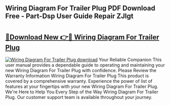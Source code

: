 ## Wiring Diagram For Trailer Plug PDF Download Free - Part-Dsp User Guide Repair ZJlgt

# <h2><a href="http://dfjcr1.blite.top/?on=Wiring+Diagram+For+Trailer+Plug">🔗Download New 👉🔴 Wiring Diagram For Trailer Plug</a></h2>

[![Wiring Diagram For Trailer Plug download](https://i.imgur.com/lujVjoI.png)](http://dfjcr1.blite.top/?on=Wiring+Diagram+For+Trailer+Plug)
Your Reliable Companion This user manual provides a dependable guide to operating and maintaining your new Wiring Diagram For Trailer Plug with confidence. Please Review the Warranty Information Wiring Diagram For Trailer Plug This product is covered by a comprehensive warranty. Experience the power of list of features at your fingertips with your new Wiring Diagram For Trailer Plug. We're Here to Help You Every Step of the Way Wiring Diagram For Trailer Plug. Our customer support team is available throughout your journey.
